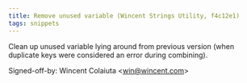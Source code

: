 ```yaml
---
title: Remove unused variable (Wincent Strings Utility, f4c12e1)
tags: snippets
---
```


Clean up unused variable lying around from previous version (when duplicate keys were considered an error during combining).

Signed-off-by: Wincent Colaiuta &lt;win@wincent.com&gt;
